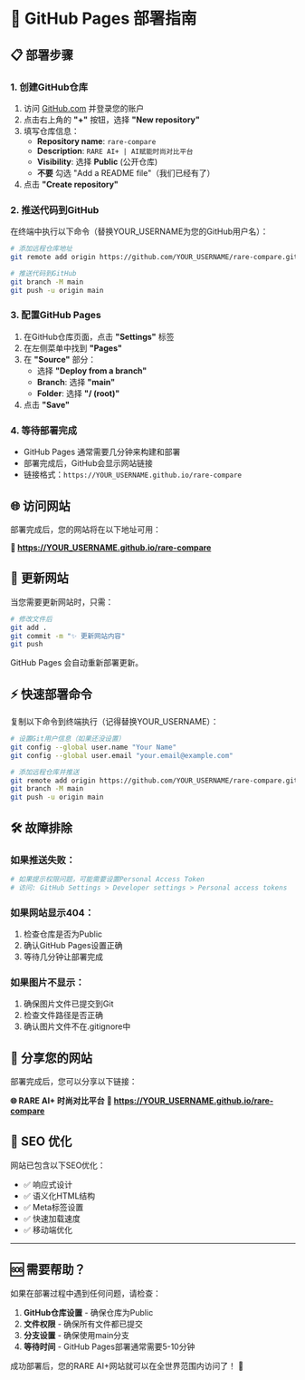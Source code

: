 # 🚀 GitHub Pages 部署指南

## 📋 部署步骤

### 1. 创建GitHub仓库

1. 访问 [GitHub.com](https://github.com) 并登录您的账户
2. 点击右上角的 **"+"** 按钮，选择 **"New repository"**
3. 填写仓库信息：
   - **Repository name**: `rare-compare`
   - **Description**: `RARE AI+ | AI赋能时尚对比平台`
   - **Visibility**: 选择 **Public** (公开仓库)
   - **不要** 勾选 "Add a README file"（我们已经有了）
4. 点击 **"Create repository"**

### 2. 推送代码到GitHub

在终端中执行以下命令（替换YOUR_USERNAME为您的GitHub用户名）：

```bash
# 添加远程仓库地址
git remote add origin https://github.com/YOUR_USERNAME/rare-compare.git

# 推送代码到GitHub
git branch -M main
git push -u origin main
```

### 3. 配置GitHub Pages

1. 在GitHub仓库页面，点击 **"Settings"** 标签
2. 在左侧菜单中找到 **"Pages"**
3. 在 **"Source"** 部分：
   - 选择 **"Deploy from a branch"**
   - **Branch**: 选择 **"main"**
   - **Folder**: 选择 **"/ (root)"**
4. 点击 **"Save"**

### 4. 等待部署完成

- GitHub Pages 通常需要几分钟来构建和部署
- 部署完成后，GitHub会显示网站链接
- 链接格式：`https://YOUR_USERNAME.github.io/rare-compare`

## 🌐 访问网站

部署完成后，您的网站将在以下地址可用：

**🔗 https://YOUR_USERNAME.github.io/rare-compare**

## 🔄 更新网站

当您需要更新网站时，只需：

```bash
# 修改文件后
git add .
git commit -m "✨ 更新网站内容"
git push
```

GitHub Pages 会自动重新部署更新。

## ⚡ 快速部署命令

复制以下命令到终端执行（记得替换YOUR_USERNAME）：

```bash
# 设置Git用户信息（如果还没设置）
git config --global user.name "Your Name"
git config --global user.email "your.email@example.com"

# 添加远程仓库并推送
git remote add origin https://github.com/YOUR_USERNAME/rare-compare.git
git branch -M main
git push -u origin main
```

## 🛠️ 故障排除

### 如果推送失败：
```bash
# 如果提示权限问题，可能需要设置Personal Access Token
# 访问: GitHub Settings > Developer settings > Personal access tokens
```

### 如果网站显示404：
1. 检查仓库是否为Public
2. 确认GitHub Pages设置正确
3. 等待几分钟让部署完成

### 如果图片不显示：
1. 确保图片文件已提交到Git
2. 检查文件路径是否正确
3. 确认图片文件不在.gitignore中

## 📱 分享您的网站

部署完成后，您可以分享以下链接：

**🌐 RARE AI+ 时尚对比平台**
**🔗 https://YOUR_USERNAME.github.io/rare-compare**

## 🎯 SEO 优化

网站已包含以下SEO优化：
- ✅ 响应式设计
- ✅ 语义化HTML结构  
- ✅ Meta标签设置
- ✅ 快速加载速度
- ✅ 移动端优化

---

## 🆘 需要帮助？

如果在部署过程中遇到任何问题，请检查：

1. **GitHub仓库设置** - 确保仓库为Public
2. **文件权限** - 确保所有文件都已提交
3. **分支设置** - 确保使用main分支
4. **等待时间** - GitHub Pages部署通常需要5-10分钟

成功部署后，您的RARE AI+网站就可以在全世界范围内访问了！ 🎉

